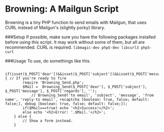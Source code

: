 Browning: A Mailgun Script
=========================

Browning is a tiny PHP function to send emails with Mailgun, that uses CURL instead of Mailgun's (slightly porky) library.

###Setup
If possible, make sure you have the following packages installed before using this script. It may work without some of them, but all are recommended. CURL is required.
`libmagic-dev php5-dev libcurl3 php5-curl`

###Usage
To use, do somethings like this.
```
    if(isset($_POST['dear'])&&isset($_POST['subject'])&&isset($_POST['message'])) { // If you're ready to fire
    	require 'Browning_Send.php';
    	$Mail =  Browning_Send($_POST['dear'], $_POST['subject'], $_POST['message'], $_POST['regards'], '');
    		// Browning_Send('to email', 'subject', 'message', 'from name', 'reply-to email', recaptcha [boolean: true, false; default: false;], debug [boolean: true, false; default: false;]);
    	if($Mail===true) echo '<h2>Success!</h2>';
    	else echo '<h2>Error: '.$Mail.'</h2>';
    } else {
    	// Show a form instead.
    }
```
